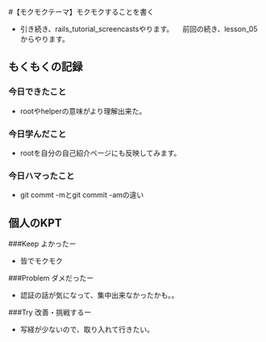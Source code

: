 #【モクモクテーマ】モクモクすることを書く
* 引き続き、rails_tutorial_screencastsやります。
　前回の続き、lesson_05からやります。

## もくもくの記録
### 今日できたこと
* rootやhelperの意味がより理解出来た。

### 今日学んだこと
* rootを自分の自己紹介ページにも反映してみます。

### 今日ハマったこと
* git commt -mとgit commit -amの違い

## 個人のKPT
###Keep よかったー
* 皆でモクモク

###Problem ダメだったー
* 認証の話が気になって、集中出来なかったかも。。

###Try 改善・挑戦するー
* 写経が少ないので、取り入れて行きたい。


